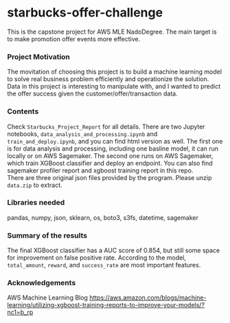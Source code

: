 # starbucks-offer-challenge
This is the capstone project for AWS MLE NadoDegree. The main target is to make promotion offer events more effective. 
### Project Motivation
The movitation of choosing this project is to build a machine learning model to solve real business problem efficiently and operationize the solution. Data in this project is interesting to manipulate with, and I wanted to predict the offer success given the customer/offer/transaction data. 
### Contents
Check `Starbucks_Project_Report` for all details. There are two Jupyter notebooks, `data_analysis_and_processing.ipynb` and `train_and_deploy.ipynb`, and you can find html version as well. The first one is for data analysis and processing, including one basline model, it can run locally or on AWS Sagemaker. The second one runs on AWS Sagemaker, which train XGBoost classifier and deploy an endpoint. You can also find sagemaker profiler report and xgboost training report in this repo. </br> 
There are three original json files provided by the program. Please unzip `data.zip` to extract. 
### Libraries needed
pandas, numpy, json, sklearn, os, boto3, s3fs, datetime, sagemaker
### Summary of the results
The final XGBoost classifier has a AUC score of 0.854, but still some space for improvement on false positive rate. According to the model, `total_amount`, `reward`, and `success_rate` are most important features.
### Acknowledgements
AWS Machine Learning Blog https://aws.amazon.com/blogs/machine-learning/utilizing-xgboost-training-reports-to-improve-your-models/?nc1=b_rp
